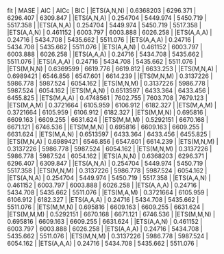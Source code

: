 fit | MASE | AIC |    AICc  |    BIC |
|ETS(A,N,N) | 0.6368203  | 6296.371 | 6296.407 | 6309.847 |
|ETS(A,N,A) | 0.254704 | 5449.974 | 5450.719 | 5517.358 |
|ETS(A,N,A) | 0.254704 | 5449.974 | 5450.719 | 5517.358 |
|ETS(A,A,N) | 0.461152 | 6003.797 | 6003.888 | 6026.258 |
|ETS(A,A,A) | 0.24716  | 5434.708 | 5435.662 | 5511.076 |
|ETS(A,A,A) | 0.24716  | 5434.708 | 5435.662 | 5511.076 |
|ETS(A,A,N) | 0.461152 | 6003.797 | 6003.888 | 6026.258 |
|ETS(A,A,A) | 0.24716  | 5434.708 | 5435.662 | 5511.076 |
|ETS(A,A,A) | 0.24716  | 5434.708 | 5435.662 | 5511.076 |
|ETS(M,N,N) | 0.6369599  | 6619.776 | 6619.812 | 6633.253 |
|ETS(M,N,A) | 0.6989421  | 6546.856 | 6547.601 | 6614.239 |
|ETS(M,N,M) | 0.3137226  | 5986.778 | 5987.524 | 6054.162 |
|ETS(M,N,M) | 0.3137226  | 5986.778 | 5987.524 | 6054.162 |
|ETS(M,A,N) | 0.6513597  | 6433.364 | 6433.456 | 6455.825 |
|ETS(M,A,A) | 0.4748561  | 7602.755 | 7603.708 | 7679.123 |
|ETS(M,A,M) | 0.3721664  | 6105.959 | 6106.912 | 6182.327 |
|ETS(M,A,M) | 0.3721664  | 6105.959 | 6106.912 | 6182.327 |
|ETS(M,M,N) | 0.695816 | 6609.163 | 6609.255 | 6631.624 |
|ETS(M,M,M) | 0.5292151  | 6670.168 | 6671.121 | 6746.536 |
|ETS(M,M,N) | 0.695816 | 6609.163 | 6609.255 | 6631.624 |
|ETS(M,A,N) | 0.6513597  | 6433.364 | 6433.456 | 6455.825 |
|ETS(M,N,A) | 0.6989421  | 6546.856 | 6547.601 | 6614.239 |
|ETS(M,N,M) | 0.3137226  | 5986.778 | 5987.524 | 6054.162 |
|ETS(M,N,M) | 0.3137226  | 5986.778 | 5987.524 | 6054.162 |
|ETS(A,N,N) | 0.6368203  | 6296.371 | 6296.407 | 6309.847 |
|ETS(A,N,A) | 0.254704 | 5449.974 | 5450.719 | 5517.358 |
|ETS(M,N,M) | 0.3137226  | 5986.778 | 5987.524 | 6054.162 |
|ETS(A,N,A) | 0.254704 | 5449.974 | 5450.719 | 5517.358 |
|ETS(A,A,N) | 0.461152 | 6003.797 | 6003.888 | 6026.258 |
|ETS(A,A,A) | 0.24716  | 5434.708 | 5435.662 | 5511.076 |
|ETS(M,A,M) | 0.3721664  | 6105.959 | 6106.912 | 6182.327 |
|ETS(A,A,A) | 0.24716  | 5434.708 | 5435.662 | 5511.076 |
|ETS(M,M,N) | 0.695816 | 6609.163 | 6609.255 | 6631.624 |
|ETS(M,M,M) | 0.5292151  | 6670.168 | 6671.121 | 6746.536 |
|ETS(M,M,N) | 0.695816 | 6609.163 | 6609.255 | 6631.624 |
|ETS(A,A,N) | 0.461152 | 6003.797 | 6003.888 | 6026.258 |
|ETS(A,A,A) | 0.24716  | 5434.708 | 5435.662 | 5511.076 |
|ETS(M,N,M) | 0.3137226  | 5986.778 | 5987.524 | 6054.162 |
|ETS(A,A,A) | 0.24716  | 5434.708 | 5435.662 | 5511.076 |


